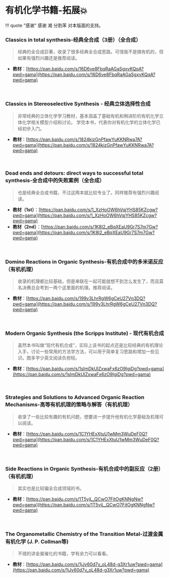 # 有机化学书籍-拓展💥

!!! quote "感谢"
    感谢 湘 分割苯 对本版面的支持。

### Classics in total synthesis-经典全合成（3册）（全合成）

> 经典的全合成巨著，收录了很多经典全合成思路。可惜我不是搞有机的，但如果有强烈兴趣还是推荐阅读。

- **教材**：[https://pan.baidu.com/s/16D6ve8FbqRaAGaSgxvKQqA?pwd=gama](https://pan.baidu.com/s/16D6ve8FbqRaAGaSgxvKQqA?pwd=gama)

<br/>

### Classics in Stereoselective Synthesis - 经典立体选择性合成

> 非常经典的立体化学学习教材，基本涵盖了基础有机和稍进阶的有机化学立体化学相关模型介绍和讨论。
> 学完本书，代表你对有机化学的立体化学已经初步入门。

- **教材**：[https://pan.baidu.com/s/1824kizGnPfawYuKKNRwa7A?pwd=gama](https://pan.baidu.com/s/1824kizGnPfawYuKKNRwa7A?pwd=gama)

<br/>

### Dead ends and detours: direct ways to successful total synthesis-全合成中的失败案例（全合成）

> 也是经典全合成书籍，不过这两本就比较专业了。同样推荐有强烈兴趣阅读。

- **教材（1st）**：[https://pan.baidu.com/s/1_XzHoOW6hVqjYHS85KZcgw?pwd=gama](https://pan.baidu.com/s/1_XzHoOW6hVqjYHS85KZcgw?pwd=gama)
- **教材（2nd）**：[https://pan.baidu.com/s/1K8I2_eBqXEaU9Gr7S7m7Gw?pwd=gama](https://pan.baidu.com/s/1K8I2_eBqXEaU9Gr7S7m7Gw?pwd=gama)

<br/>

### Domino Reactions in Organic Synthesis-有机合成中的多米诺反应（有机机理）

> 收录的机理都比较基础，但是串联在一起可能就想不到怎么发生了，而且莫名决赛总会考到一两个这里面的机理。推荐阅读。

- **教材**：[https://pan.baidu.com/s/199v3LhrRgW6gCeU27Vn3DQ?pwd=gama](https://pan.baidu.com/s/199v3LhrRgW6gCeU27Vn3DQ?pwd=gama)

<br/>

### Modern Organic Synthesis (the Scripps Institute) - 现代有机合成

> 虽然本书叫做“现代有机合成”，实际上该书的起点还是比较经典的有机理论入手，讨论一些常用的方法学方法，可以用于简单复习思路和增加一些见识。图多字少英文阅读负担轻。

- **教材**：[https://pan.baidu.com/s/1sImDkUlZxwaFx6zO9IgiDg?pwd=gama](https://pan.baidu.com/s/1sImDkUlZxwaFx6zO9IgiDg?pwd=gama)

<br/>

### Strategies and Solutions to Advanced Organic Reaction Mechanisms-高等有机机理的策略与解答（有机机理）

> 收录了一些比较有趣的有机问题，想要进一步提升他有机化学基础及机理可以阅读。

- **教材**：[https://pan.baidu.com/s/1C1YHExXtuU1wMm3WuDeF0Q?pwd=gama](https://pan.baidu.com/s/1C1YHExXtuU1wMm3WuDeF0Q?pwd=gama)

<br/>

### Side Reactions in Organic Synthesis-有机合成中的副反应（2册）（有机机理）

> 其实也是比较偏全合成领域的书。

- **教材**：[https://pan.baidu.com/s/1T5yjL_QCwO7FitOgKNNgNw?pwd=gama](https://pan.baidu.com/s/1T5yjL_QCwO7FitOgKNNgNw?pwd=gama)

<br/>

### The Organometallic Chemistry of the Transition Metal-过渡金属有机化学 (J. P. Collman等)

> 不错的讲金属催化的书籍，学有余力可以看看。

- **教材**：[https://pan.baidu.com/s/1jJv60d7v_oL48d-g3Xr1uw?pwd=gama](https://pan.baidu.com/s/1jJv60d7v_oL48d-g3Xr1uw?pwd=gama)
